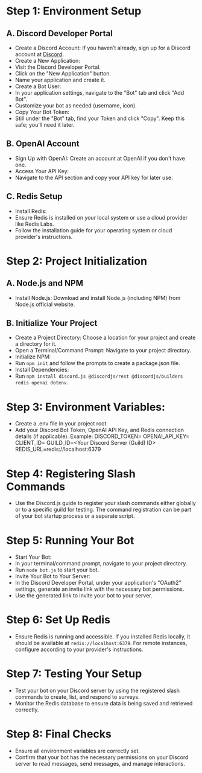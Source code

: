 # Step 1: Environment Setup

## A. Discord Developer Portal
- Create a Discord Account: If you haven’t already, sign up for a Discord account at [Discord](https://discord.com/).
- Create a New Application:
 - Visit the Discord Developer Portal.
 - Click on the "New Application" button.
 - Name your application and create it.
- Create a Bot User:
 - In your application settings, navigate to the "Bot" tab and click "Add Bot".
 - Customize your bot as needed (username, icon).
- Copy Your Bot Token:
 - Still under the "Bot" tab, find your Token and click "Copy". Keep this safe; you'll need it later.

## B. OpenAI Account
- Sign Up with OpenAI: Create an account at OpenAI if you don't have one.
- Access Your API Key:
 - Navigate to the API section and copy your API key for later use.

## C. Redis Setup
- Install Redis:
 - Ensure Redis is installed on your local system or use a cloud provider like Redis Labs.
 - Follow the installation guide for your operating system or cloud provider's instructions.

# Step 2: Project Initialization

## A. Node.js and NPM
- Install Node.js: Download and install Node.js (including NPM) from Node.js official website.

## B. Initialize Your Project
- Create a Project Directory: Choose a location for your project and create a directory for it.
- Open a Terminal/Command Prompt: Navigate to your project directory.
- Initialize NPM:
 - Run `npm init` and follow the prompts to create a package.json file.
- Install Dependencies:
 - Run `npm install discord.js @discordjs/rest @discordjs/builders redis openai dotenv`.

# Step 3: Environment Variables:
- Create a .env file in your project root.
- Add your Discord Bot Token, OpenAI API Key, and Redis connection details (if applicable). Example:
DISCORD_TOKEN=<Your Discord Bot Token>
OPENAI_API_KEY=<Your OpenAI API Key>
CLIENT_ID=<Your Discord Application Client ID>
GUILD_ID=<Your Discord Server (Guild) ID>
REDIS_URL=redis://localhost:6379

# Step 4: Registering Slash Commands
- Use the Discord.js guide to register your slash commands either globally or to a specific guild for testing. The command registration can be part of your bot startup process or a separate script.

# Step 5: Running Your Bot
- Start Your Bot:
 - In your terminal/command prompt, navigate to your project directory.
 - Run `node bot.js` to start your bot.
- Invite Your Bot to Your Server:
 - In the Discord Developer Portal, under your application's "OAuth2" settings, generate an invite link with the necessary bot permissions.
 - Use the generated link to invite your bot to your server.

# Step 6: Set Up Redis
- Ensure Redis is running and accessible. If you installed Redis locally, it should be available at `redis://localhost:6379`. For remote instances, configure according to your provider's instructions.

# Step 7: Testing Your Setup
- Test your bot on your Discord server by using the registered slash commands to create, list, and respond to surveys.
- Monitor the Redis database to ensure data is being saved and retrieved correctly.

# Step 8: Final Checks
- Ensure all environment variables are correctly set.
- Confirm that your bot has the necessary permissions on your Discord server to read messages, send messages, and manage interactions.
